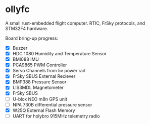 # ollyfc
A small rust-embedded flight computer. RTIC, FrSky protocols, and STM32F4 hardware.

Board bring-up progress:

- [x] Buzzer
- [x] HDC 1080 Humidity and Temperature Sensor
- [x] BMI088 IMU
- [x] PCA9865 PWM Controller
- [x] Servo Channels from 5v power rail
- [x] FrSky SBUS External Reciever
- [x] BMP388 Pressure Sensor
- [x] LIS3MDL Magnetometer
- [x] FrSky SBUS 
- [ ] U-blox NEO m8n GPS unit
- [ ] NPA 730B differential pressure sensor
- [x] W25Q External Flash Memory
- [ ] UART for holybro 915MHz telemetry radio

